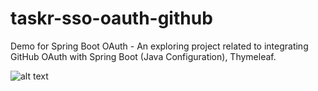 # taskr-sso-oauth-github
Demo for Spring Boot OAuth - An exploring project related to integrating GitHub OAuth with Spring Boot (Java Configuration), Thymeleaf.

![alt text](https://i.imgur.com/W6XLwfU.gif)

